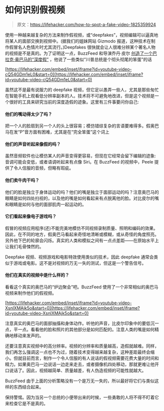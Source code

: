 # 如何识别假视频

> 原文：<https://lifehacker.com/how-to-spot-a-fake-video-1825359924>

使用一种越来越复杂的方法来制作假视频，或“deepfakes”，视频编辑可以逼真地将某人的面部交换到视频中。(据我们的姐妹网站 Gizmodo 报道，这种技术在制作假冒名人色情片时尤其流行。)Deepfakes 很快就会让人很难分辨某个著名人物的视频是不是真的。为了证明这一点，BuzzFeed 和导演乔丹·皮尔 [创造了一个巴拉克·奥巴马的“深度假”](https://www.buzzfeed.com/davidmack/obama-fake-news-jordan-peele-psa-video-buzzfeed) ，他说了一些类似“川普总统是个彻头彻尾的笨蛋”的话

 [https://lifehacker.com/embed/inset/iframe?id=youtube-video-cQ54GDm1eL0&start=0](https://lifehacker.com/embed/inset/iframe?id=youtube-video-cQ54GDm1eL0&start=0) 

虽然这不是最有说服力的 deepfake 视频，但它足以愚弄一些人，尤其是那些匆忙在智能手机上观看低分辨率副本的人。技术将不可避免地改进，但是这个视频是一个很好的工具来研究当前的深度造假的迹象。这里有三件事要问你自己:

#### 他们的嘴动得太少了吗？

把一个人的脸扇到另一个人的头上很容易；模仿错综复杂的言语要难得多。假奥巴马在发“P”音方面有困难，尤其是在“完全笨蛋”这个词上



#### 他们的声音听起来像假的吗？

虽然音频软件也让模仿某人的声音变得更容易，但现在它经常会留下编辑的迹象:音调可能会变低，或者语调听起来有点像 Siri。在 BuzzFeed 的视频中，Peele 提供了令人信服的音频，但略有瑕疵。

#### 他们卖牛肉干吗？

他们的脸是独立于身体运动的吗？他们的嘴是独立于面部运动的吗？注意奥巴马的眼睛是如何四处扫视的，以及他的嘴是如何看起来有点脱离他的脸。对比皮尔的嘴和眼睛是如何与他的面部肌肉一起运动的。

#### 它们看起来像电子游戏吗？

假冒的视频应用程序(还)不能完美地模仿不同视频录制质量、照明和编码的效果。因此，在不同的地方，假奥巴马看起来奇怪地清晰或模糊，或从奇怪的角度照亮。另外他下巴的轮廓会闪烁。真实的人类和模拟之间有一点点差距——在原始水平上让我们毛骨悚然的。

Deepfake 视频、视频游戏和电影特效使用类似的技术，因此 deepfake 通常会类似于游戏或电影。这不是对视频的万无一失的测试，但这是一个警告信号。

#### 他们在真实的视频中是什么样的？

看看这个真实的奥巴马的“炉边聚会”吧。BuzzFeed 使用了一个非常相似的奥巴马视频来制作他们的假视频。

 [https://lifehacker.com/embed/inset/iframe?id=youtube-video-XsnlXMAjk5o&start=0](https://lifehacker.com/embed/inset/iframe?id=youtube-video-XsnlXMAjk5o&start=0) 

注意真实的奥巴马的面部抽搐和身体动作。听他的声音，比皮尔印象中的要低沉一点，平一点。看看他的脸和照片的其他部分是如何匹配的。注意人类的嘴是如何精确地移动来发声的。

还要注意真实视频中的高分辨率。视频的分辨率和质量越高，造假就越难。同样，我们再怎么强调这一点也不为过，随着技术变得越来越复杂，这种差距最终会缩小。但就目前而言，制作一个令人信服的有人说话的假视频需要花费大量的时间和精力。如果奥巴马一边说话一边走来走去，或者摄像机四处移动，那就更难让他开口说话了。因此，视频越简单、质量越差，有人伪造视频的可能性就越大。

BuzzFeed 由于上面的分析策略没有一个是万无一失的，所以最好将它们与类似这样的东西结合起来。

保持警惕。因为当另一个总统的小便带出来的时候，一些勇敢的人将不得不盯着它来检查它是不是真的。